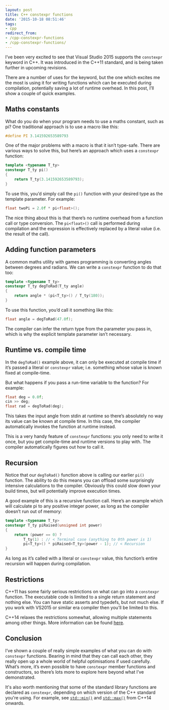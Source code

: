 ```yaml
---
layout: post
title: C++ constexpr functions
date: '2015-10-18 08:51:46'
tags:
- cpp
redirect_from:
- /cpp-constexpr-functions
- /cpp-constexpr-functions/
---
```


I’ve been very excited to see that Visual Studio 2015 supports the `constexpr` keyword in C++. It was introduced in the C++11 standard, and is being taken further in upcoming revisions.

There are a number of uses for the keyword, but the one which excites me the most is using it for writing functions which can be executed during compilation, potentially saving a lot of runtime overhead. In this post, I’ll show a couple of quick examples.

## Maths constants

What do you do when your program needs to use a maths constant, such as pi? One traditional approach is to use a macro like this:

```cpp
#define PI 3.141592653589793
```

One of the major problems with a macro is that it isn’t type-safe. There are various ways to solve this, but here’s an approach which uses a `constexpr` function:

```cpp
template <typename T_ty>
constexpr T_ty pi()
{
    return T_ty(3.141592653589793);
}
```

To use this, you’d simply call the `pi()` function with your desired type as the template parameter. For example:

```cpp
float twoPi = 2.0f * pi<float>();
```

The nice thing about this is that there’s no runtime overhead from a function call or type conversion. The `pi<float>()` call is performed during compilation and the expression is effectively replaced by a literal value (i.e. the result of the call).

## Adding function parameters

A common maths utility with games programming is converting angles between degrees and radians. We can write a `constexpr` function to do that too:

```cpp
template <typename T_ty>
constexpr T_ty degToRad(T_ty angle)
{
    return angle * (pi<T_ty>() / T_ty(180));
}
```

To use this function, you’d call it something like this:

```cpp
float angle = degToRad(47.0f);
```

The compiler can infer the return type from the parameter you pass in, which is why the explicit template parameter isn’t necessary.

## Runtime vs. compile time

In the `degToRad()` example above, it can only be executed at compile time if it’s passed a literal or `constexpr` value; i.e. something whose value is known fixed at compile-time.

But what happens if you pass a run-time variable to the function? For example:

```cpp
float deg = 0.0f;
cin >> deg;
float rad = degToRad(deg);
```

This takes the input angle from stdin at runtime so there’s absolutely no way its value can be known at compile time. In this case, the compiler automatically invokes the function at runtime instead.

This is a very handy feature of `constexpr` functions: you only need to write it once, but you get compile-time and runtime versions to play with. The compiler automatically figures out how to call it.

## Recursion

Notice that our `degToRad()` function above is calling our earlier `pi()` function. The ability to do this means you can offload some surprisingly intensive calculations to the compiler. Obviously this could slow down your build times, but will potentially improve execution times.

A good example of this is a recursive function call. Here’s an example which will calculate pi to any positive integer power, as long as the compiler doesn’t run out of memory:

```cpp
template <typename T_ty>
constexpr T_ty piRaised(unsigned int power)
{
    return (power == 0) ?
        T_ty(1) : // < Terminal case (anything to 0th power is 1)
        pi<T_ty>() * piRaised<T_ty>(power - 1); // < Recursion
}
```

As long as it’s called with a literal or `constexpr` value, this function’s entire recursion will happen during compilation.

## Restrictions

C++11 has some fairly serious restrictions on what can go into a `constexpr` function. The executable code is limited to a single return statement and nothing else. You can have static asserts and typedefs, but not much else. If you work with VS2015 or similar era compiler then you’ll be limited to this.

C++14 relaxes the restrictions somewhat, allowing multiple statements among other things. More information can be found [here](http://en.cppreference.com/w/cpp/language/constexpr).

## Conclusion

I’ve shown a couple of really simple examples of what you can do with `constexpr` functions. Bearing in mind that they can call each other, they really open up a whole world of helpful optimisations if used carefully. What’s more, it’s even possible to have `constexpr` member functions and constructors, so there’s lots more to explore here beyond what I’ve demonstrated.

It's also worth mentioning that some of the standard library functions are declared as `constexpr`, depending on which version of the C++ standard you're using. For example, see [`std::min()`](https://en.cppreference.com/w/cpp/algorithm/min) and [`std::max()`](https://en.cppreference.com/w/cpp/algorithm/max) from C++14 onwards.
